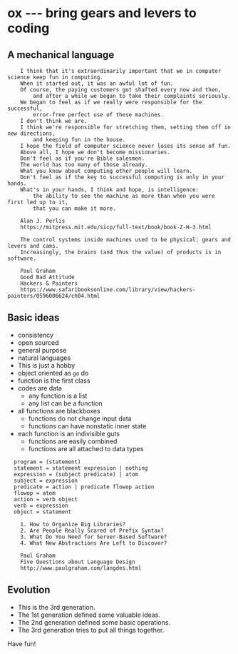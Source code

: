 # ox --- bring gears and levers to coding

## A mechanical language

```
    I think that it's extraordinarily important that we in computer science keep fun in computing.
    When it started out, it was an awful lot of fun.
    Of course, the paying customers got shafted every now and then,
        and after a while we began to take their complaints seriously.
    We began to feel as if we really were responsible for the successful,
        error-free perfect use of these machines.
    I don't think we are.
    I think we're responsible for stretching them, setting them off in new directions,
        and keeping fun in the house.
    I hope the field of computer science never loses its sense of fun.
    Above all, I hope we don't become missionaries.
    Don't feel as if you're Bible salesmen.
    The world has too many of those already.
    What you know about computing other people will learn.
    Don't feel as if the key to successful computing is only in your hands.
    What's in your hands, I think and hope, is intelligence:
        the ability to see the machine as more than when you were first led up to it,
        that you can make it more.

    Alan J. Perlis
    https://mitpress.mit.edu/sicp/full-text/book/book-Z-H-3.html
```

```
    The control systems inside machines used to be physical: gears and levers and cams.
    Increasingly, the brains (and thus the value) of products is in software.

    Paul Graham
    Good Bad Attitude
    Hackers & Painters
    https://www.safaribooksonline.com/library/view/hackers-painters/0596006624/ch04.html
```

## Basic ideas
- consistency
- open sourced
- general purpose
- natural languages
- This is just a hobby
- object oriented as `go` do
- function is the first class
- codes are data
    - any function is a list
    - any list can be a function
- all functions are blackboxes
    - functions do not change input data
    - functions can have nonstatic inner state
- each function is an indivisible guts
    - functions are easily combined
    - functions are all attached to data types

```
  program = (statement)
  statement = statement expression | nothing
  expression = (subject predicate) | atom
  subject = expression
  predicate = action | predicate flowop action
  flowop = atom 
  action = verb object
  verb = expression
  object = statement
```

```
    1. How to Organize Big Libraries?
    2. Are People Really Scared of Prefix Syntax?
    3. What Do You Need for Server-Based Software?
    4. What New Abstractions Are Left to Discover?

    Paul Graham
    Five Questions about Language Design
    http://www.paulgraham.com/langdes.html
```

## Evolution
- This is the 3rd generation.
- The 1st generation defined some valuable ideas.
- The 2nd generation defined some basic operations.
- The 3rd generation tries to put all things together.

Have fun!
